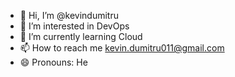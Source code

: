 - 👋 Hi, I’m @kevindumitru
- 👀 I’m interested in DevOps
- 🌱 I’m currently learning Cloud
- 📫 How to reach me kevin.dumitru011@gmail.com
- 😄 Pronouns: He

<!---
kevindumitru/kevindumitru is a ✨ special ✨ repository because its `README.md` (this file) appears on your GitHub profile.
You can click the Preview link to take a look at your changes.
--->
